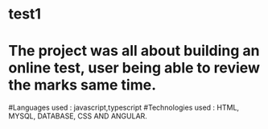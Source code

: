 # test1
# The project was all about building an online test, user being able to review the marks same time.
#Languages used : javascript,typescript
#Technologies used : HTML, MYSQL, DATABASE, CSS AND ANGULAR.
